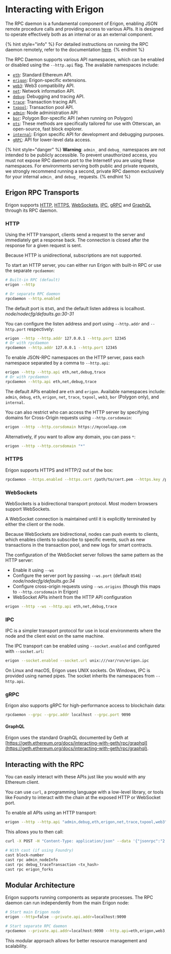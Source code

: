 # Interacting with Erigon

The RPC daemon is a fundamental component of Erigon, enabling JSON remote procedure calls and providing access to various APIs. It is designed to operate effectively both as an internal or as an external component.

{% hint style="info" %}
For detailed instructions on running the RPC daemon remotely, refer to the documentation [here](https://github.com/erigontech/erigon/blob/main/cmd/rpcdaemon/README.md#running-remotely).
{% endhint %}

The RPC Daemon supports various API namespaces, which can be enabled or disabled using the `--http.api` flag. The available namespaces include:

* [`eth`](eth.md): Standard Ethereum API.
* [`erigon`](erigon.md): Erigon-specific extensions.
* [`web3`](web3.md): Web3 compatibility API.
* [`net`](net.md): Network information API.
* [`debug`](debug.md): Debugging and tracing API.
* [`trace`](trace.md): Transaction tracing API.
* [`txpool`](txpool.md): Transaction pool API.
* [`admin`](admin.md): Node administration API
* [`bor`](bor.md): Polygon Bor-specific API (when running on Polygon)
* [`ots`](ots.md): These methods are specifically tailored for use with Otterscan, an open-source, fast block explorer.
* [`internal`](internal.md): Erigon specific API for development and debugging purposes.
* [`gRPC`](grpc.md): API for lower-level data access.

{% hint style="danger" %}
**Warning**: `admin_` and `debug_` namespaces are not intended to be publicly accessible. To prevent unauthorized access, you must not expose RPC daemon port to the Internetif you are using these namespaces. For environments serving both public and private requests, we strongly recommend running a second, private RPC daemon exclusively for your internal `admin_` and `debug_` requests.
{% endhint %}

## Erigon RPC Transports

Erigon supports [HTTP](interacting-with-erigon.md#http), [HTTPS](interacting-with-erigon.md#https), [WebSockets](interacting-with-erigon.md#websockets), [IPC](interacting-with-erigon.md#ipc), [gRPC](interacting-with-erigon.md#grpc) and [GraphQL](interacting-with-erigon.md#graphql) through its RPC daemon.

### HTTP

Using the HTTP transport, clients send a request to the server and immediately get a response back. The connection is closed after the response for a given request is sent.

Because HTTP is unidirectional, subscriptions are not supported.

To start an HTTP server, you can either run Erigon with built-in RPC or use the separate `rpcdaemon`:

```bash
# Built-in RPC (default)
erigon --http

# Or separate RPC daemon
rpcdaemon --http.enabled
```

The default port is `8545`, and the default listen address is localhost. _node/nodecfg/defaults.go:30-31_

You can configure the listen address and port using `--http.addr` and `--http.port` respectively:

```bash
erigon --http --http.addr 127.0.0.1 --http.port 12345
# Or with rpcdaemon
rpcdaemon --http.addr 127.0.0.1 --http.port 12345
```

To enable JSON-RPC namespaces on the HTTP server, pass each namespace separated by a comma to `--http.api`:

```bash
erigon --http --http.api eth,net,debug,trace
# Or with rpcdaemon
rpcdaemon --http.api eth,net,debug,trace
```

The default APIs enabled are `eth` and `erigon`. Available namespaces include: `admin`, `debug`, `eth`, `erigon`, `net`, `trace`, `txpool`, `web3`, `bor` (Polygon only), and `internal`.

You can also restrict who can access the HTTP server by specifying domains for Cross-Origin requests using `--http.corsdomain`:

```bash
erigon --http --http.corsdomain https://mycoolapp.com
```

Alternatively, if you want to allow any domain, you can pass `*`:

```bash
erigon --http --http.corsdomain "*"
```

### HTTPS

Erigon supports HTTPS and HTTP/2 out of the box:

```bash
rpcdaemon --https.enabled --https.cert /path/to/cert.pem --https.key /path/to/key.pem
```

### WebSockets

WebSockets is a bidirectional transport protocol. Most modern browsers support WebSockets.

A WebSocket connection is maintained until it is explicitly terminated by either the client or the node.

Because WebSockets are bidirectional, nodes can push events to clients, which enables clients to subscribe to specific events, such as new transactions in the transaction pool, and new logs for smart contracts.

The configuration of the WebSocket server follows the same pattern as the HTTP server:

* Enable it using `--ws`
* Configure the server port by passing `--ws.port` (default `8546`) _node/nodecfg/defaults.go:34_
* Configure cross-origin requests using `--ws.origins` (though this maps to `--http.corsdomain` in Erigon)
* WebSocket APIs inherit from the HTTP API configuration

```bash
erigon --http --ws --http.api eth,net,debug,trace
```

### IPC

IPC is a simpler transport protocol for use in local environments where the node and the client exist on the same machine.

The IPC transport can be enabled using `--socket.enabled` and configured with `--socket.url`:

```bash
erigon --socket.enabled --socket.url unix:///var/run/erigon.ipc
```

On Linux and macOS, Erigon uses UNIX sockets. On Windows, IPC is provided using named pipes. The socket inherits the namespaces from `--http.api`.

### gRPC

Erigon also supports gRPC for high-performance access to blockchain data:

```bash
rpcdaemon --grpc --grpc.addr localhost --grpc.port 9090
```

#### GraphQL

Erigon uses the standard GraphQL documented by Geth at [https://geth.ethereum.org/docs/interacting-with-geth/rpc/graphql](https://geth.ethereum.org/docs/interacting-with-geth/rpc/graphql).

## Interacting with the RPC

You can easily interact with these APIs just like you would with any Ethereum client.

You can use `curl`, a programming language with a low-level library, or tools like Foundry to interact with the chain at the exposed HTTP or WebSocket port.

To enable all APIs using an HTTP transport:

```bash
erigon --http --http.api "admin,debug,eth,erigon,net,trace,txpool,web3"
```

This allows you to then call:

```bash
curl -X POST -H "Content-Type: application/json" --data '{"jsonrpc":"2.0","method":"eth_blockNumber","params":[],"id":1}' localhost:8545

# With cast (if using Foundry)
cast block-number
cast rpc admin_nodeInfo  
cast rpc debug_traceTransaction <tx_hash>
cast rpc erigon_forks
```

## Modular Architecture

Erigon supports running components as separate processes. The RPC daemon can run independently from the main Erigon node:

```bash
# Start main Erigon node
erigon --http=false --private.api.addr=localhost:9090

# Start separate RPC daemon
rpcdaemon --private.api.addr=localhost:9090 --http.api=eth,erigon,web3,net,debug,trace,txpool
```

This modular approach allows for better resource management and scalability.

